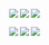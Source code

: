 <p align = "center">
  <img src = "https://github-readme-stats.vercel.app/api?username=qianyiaz&show_icons=true&theme=tokyonight&line_height=27">
  <img src = "https://github-readme-stats.vercel.app/api/top-langs/?username=Qianyiaz&theme=radical">
  <img src ="https://github-readme-streak-stats.herokuapp.com/?user=qianyiaz&show_icons=true&locale=en&layout=compact&theme=radical&line_height=50" />
</p>

<p align="center">
<img src="https://img.shields.io/badge/-C sharp-black?style=flat-square&logo=c#"/>
<img src="https://img.shields.io/badge/-Git-black?style=flat-square&logo=git"/>
<img src="https://img.shields.io/badge/-GitHub-black?style=flat-square&logo=github"/>
</p>

<p align = "center">

</p>
